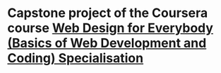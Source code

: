 # Capstone project of the Coursera course [Web Design for Everybody (Basics of Web Development and Coding) Specialisation](https://www.coursera.org/specializations/web-design)
